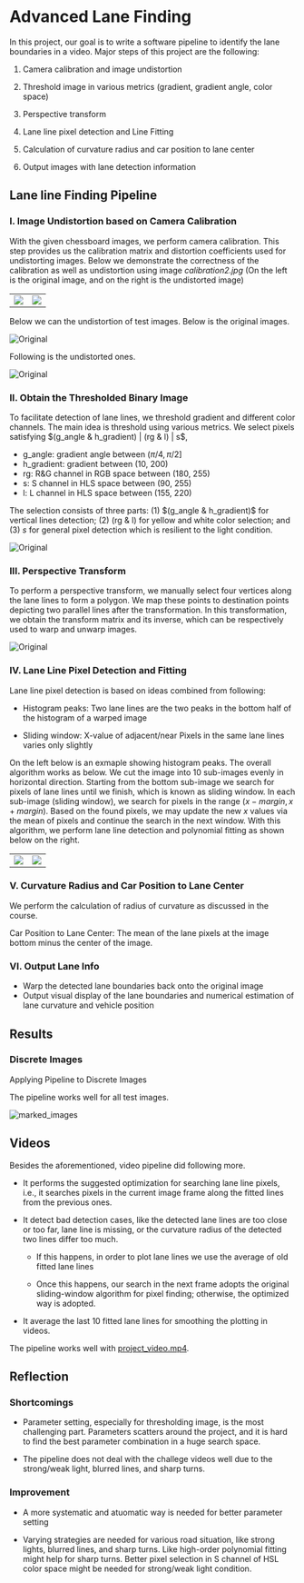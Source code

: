 # Advanced Lane Finding

In this project, our goal is to write a software pipeline to identify the lane boundaries in a video. Major steps of this project are the following:

1. Camera calibration and image undistortion

2. Threshold image in various metrics (gradient, gradient angle, color space)

3. Perspective transform

4. Lane line pixel detection and Line Fitting

5. Calculation of curvature radius and car position to lane center

6. Output images with lane detection information



## Lane line Finding Pipeline

### I. Image Undistortion based on Camera Calibration

With the given chessboard images, we perform camera calibration. This step provides us the calibration matrix and distortion coefficients used for undistorting images. Below we demonstrate the correctness of the calibration as well as undistortion using image *calibration2.jpg* (On the left is the original image, and on the right is the undistorted image)

<table>
    <tr>
        <td><img src="./output_images/calibration2.jpg"></td>
        <td><img src="./output_images/calibration2_undistorted.jpg"></td>
    </tr>
</table>

Below we can the undistortion of test images. Below is the original images. 

![Original](./resources/original.png)

Following is the undistorted ones. 

![Original](./resources/undistorted.png)


### II. Obtain the Thresholded Binary Image

To facilitate detection of lane lines, we threshold gradient and different color channels. The main idea is threshold using various metrics. We select pixels satisfying $(g_angle & h_gradient) | (rg & l) | s$, 

* g_angle: gradient angle between ($\pi/4, \pi/2$] 
* h_gradient: gradient between (10, 200) 
* rg: R&G channel in RGB space between (180, 255)
* s: S channel in HLS space between (90, 255)
* l: L channel in HLS space between (155, 220)

The selection consists of three parts: (1) $(g_angle & h_gradient)$ for vertical lines detection; (2) (rg & l) for yellow and white color selection; and (3) $s$ for general pixel detection which is resilient to the light condition. 

![Original](./resources/thresholded.png)


### III. Perspective Transform

To perform a perspective transform, we manually select four vertices along the lane lines to form a polygon. We map these points to destination points depicting two parallel lines after the transformation. In this transformation, we obtain the transform matrix and its inverse, which can be respectively used to warp and unwarp images. 

![Original](./output_images/perspective_transform.jpg)

### IV. Lane Line Pixel Detection and Fitting

Lane line pixel detection is based on ideas combined from following:
    
* Histogram peaks: Two lane lines are the two peaks in the bottom half of the histogram of a warped image

* Sliding window: X-value of adjacent/near Pixels in the same lane lines varies only slightly

On the left below is an exmaple showing histogram peaks. The overall algorithm works as below. We cut the image into 10 sub-images evenly in horizontal direction. Starting from the bottom sub-image we search for pixels of lane lines until we finish, which is known as sliding window. In each sub-image (sliding window), we search for pixels in the range ($x - margin, x+ margin$). Based on the found pixels, we may update the new $x$ values via the mean of pixels and continue the search in the next window. With this algorithm, we perform lane line detection and polynomial fitting as shown below on the right. 

<table>
    <tr>
        <td><img src="./resources/histogram.png"></td>
        <td><img src="./resources/fit.png"></td>
    </tr>
</table>

### V. Curvature Radius and Car Position to Lane Center 

We perform the calculation of radius of curvature as discussed in the course. 

Car Position to Lane Center: The mean of the lane pixels at the image bottom minus the center of the image. 

### VI. Output Lane Info

* Warp the detected lane boundaries back onto the original image
* Output visual display of the lane boundaries and numerical estimation of lane curvature and vehicle position



## Results

### Discrete Images

Applying Pipeline to Discrete Images

The pipeline works well for all test images. 

![marked_images](./output_images/images_marked.jpg)


## Videos

Besides the aforementioned, video pipeline did following more. 

* It performs the suggested optimization for searching lane line pixels, i.e., it searches pixels in the current image frame along the fitted lines from the previous ones. 

* It detect bad detection cases, like the detected lane lines are too close or too far, lane line is missing, or the curvature radius of the detected two lines differ too much. 
    
    * If this happens, in order to plot lane lines we use the average of old fitted lane lines
    
    * Once this happens, our search in the next frame adopts the original sliding-window algorithm for pixel finding; otherwise, the optimized way is adopted. 

* It average the last 10 fitted lane lines for smoothing the plotting in videos. 

The pipeline works well with [project_video.mp4](./output_videos/project_video.mp4). 



## Reflection

### Shortcomings

* Parameter setting, especially for thresholding image, is the most challenging part. Parameters scatters around the project, and it is hard to find the best parameter combination in a huge search space. 

* The pipeline does not deal with the challege videos well due to the strong/weak light, blurred lines, and sharp turns. 

### Improvement

* A more systematic and atuomatic way is needed for better parameter setting

* Varying strategies are needed for various road situation, like strong lights, blurred lines, and sharp turns. Like high-order polynomial fitting might help for sharp turns. Better pixel selection in S channel of HSL color space might be needed for strong/weak light condition. 